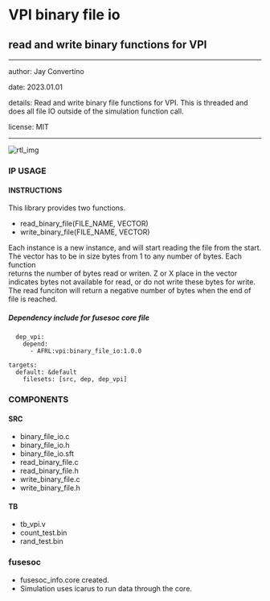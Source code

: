 # VPI binary file io
## read and write binary functions for VPI
---

   author: Jay Convertino   
   
   date: 2023.01.01  
   
   details: Read and write binary file functions for VPI. This is threaded and does all file IO outside of the simulation function call.   
   
   license: MIT   
   
---

![rtl_img](./rtl.png)

### IP USAGE
#### INSTRUCTIONS

This library provides two functions.  
* read_binary_file(FILE_NAME, VECTOR)
* write_binary_file(FILE_NAME, VECTOR)

Each instance is a new instance, and will start reading the file from the start.  
The vector has to be in size bytes from 1 to any number of bytes. Each function  
returns the number of bytes read or writen. Z or X place in the vector indicates
bytes not available for read, or do not write these bytes for write. The read funciton
will return a negative number of bytes when the end of file is reached.

##### Dependency include for fusesoc core file
``` 
  dep_vpi:
    depend:
      - AFRL:vpi:binary_file_io:1.0.0
      
targets:
  default: &default
    filesets: [src, dep, dep_vpi]
```

### COMPONENTS
#### SRC

* binary_file_io.c
* binary_file_io.h
* binary_file_io.sft
* read_binary_file.c
* read_binary_file.h
* write_binary_file.c
* write_binary_file.h
  
#### TB

* tb_vpi.v
* count_test.bin
* rand_test.bin

### fusesoc

* fusesoc_info.core created.
* Simulation uses icarus to run data through the core.

